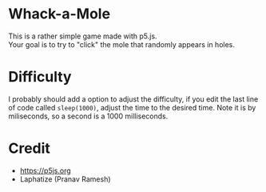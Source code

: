 # Whack-a-Mole
This is a rather simple game made with p5.js. <br>
Your goal is to try to "click" the mole that randomly appears in holes.<br>

# Difficulty
I probably should add a option to adjust the difficulty, if you edit the last line of code  called `sleep(1000)`, adjust the time to the desired time. Note it is by miliseconds, so a second is a 1000 milliseconds.

# Credit
- https://p5js.org 
- Laphatize (Pranav Ramesh)
